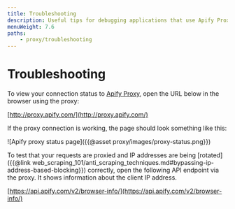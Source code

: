 ```yaml
---
title: Troubleshooting
description: Useful tips for debugging applications that use Apify Proxy. Check the status of your proxies and view information about the client IP address.
menuWeight: 7.6
paths:
    - proxy/troubleshooting
---
```


# [](#troubleshooting) Troubleshooting

To view your connection status to [Apify Proxy](https://apify.com/proxy), open the URL below in the browser using the proxy:

[http://proxy.apify.com/](http://proxy.apify.com/)

If the proxy connection is working, the page should look something like this:

![Apify proxy status page]({{@asset proxy/images/proxy-status.png}})

To test that your requests are proxied and IP addresses are being [rotated]({{@link web_scraping_101/anti_scraping_techniques.md#bypassing-ip-address-based-blocking}}) correctly, open the following API endpoint via the proxy. It shows information about the client IP address.

[https://api.apify.com/v2/browser-info/](https://api.apify.com/v2/browser-info/)

